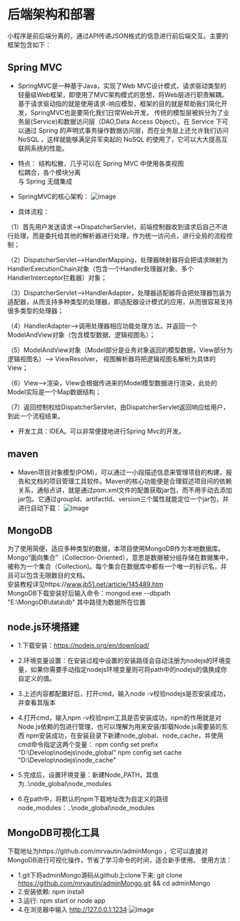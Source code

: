 # 后端架构和部署
小程序是前后端分离的，通过API传递JSON格式的信息进行前后端交互。主要的框架包含如下：
## Spring MVC
* SpringMVC是一种基于Java，实现了Web MVC设计模式，请求驱动类型的轻量级Web框架，即使用了MVC架构模式的思想，将Web层进行职责解耦。
基于请求驱动指的就是使用请求-响应模型，框架的目的就是帮助我们简化开发，SpringMVC也是要简化我们日常Web开发。
传统的模型层被拆分为了业务层(Service)和数据访问层（DAO,Data Access Object）。在 Service 下可以通过 Spring 
的声明式事务操作数据访问层，而在业务层上还允许我们访问 NoSQL ，这样就能够满足异军突起的 NoSQL 的使用了，它可以大大提高互联网系统的性能。<br>

* 特点：
结构松散，几乎可以在 Spring MVC 中使用各类视图 <br>
松耦合，各个模块分离   <br>
与 Spring 无缝集成 <br>
* SpringMVC的核心架构： 
![image](https://github.com/resisterdkdk/Mini-Program-for-used-books/blob/master/Workload/Lijiayong_18214753/images/local2.png?raw=true)
* 具体流程：

（1）首先用户发送请求——>DispatcherServlet，前端控制器收到请求后自己不进行处理，而是委托给其他的解析器进行处理，作为统一访问点，进行全局的流程控制；

（2）DispatcherServlet——>HandlerMapping，处理器映射器将会把请求映射为HandlerExecutionChain对象（包含一个Handler处理器对象、多个HandlerInterceptor拦截器）对象；

（3）DispatcherServlet——>HandlerAdapter，处理器适配器将会把处理器包装为适配器，从而支持多种类型的处理器，即适配器设计模式的应用，从而很容易支持很多类型的处理器；

（4）HandlerAdapter——>调用处理器相应功能处理方法，并返回一个ModelAndView对象（包含模型数据、逻辑视图名）；

（5）ModelAndView对象（Model部分是业务对象返回的模型数据，View部分为逻辑视图名）——> ViewResolver， 视图解析器将把逻辑视图名解析为具体的View；

（6）View——>渲染，View会根据传进来的Model模型数据进行渲染，此处的Model实际是一个Map数据结构；

（7）返回控制权给DispatcherServlet，由DispatcherServlet返回响应给用户，到此一个流程结束。
* 开发工具：IDEA。可以非常便捷地进行Spring Mvc的开发。
## maven
* Maven项目对象模型(POM)，可以通过一小段描述信息来管理项目的构建，报告和文档的项目管理工具软件。Maven的核心功能便是合理叙述项目间的依赖关系，通俗点讲，就是通过pom.xml文件的配置获取jar包，而不用手动去添加jar包。它通过groupId、artifactId、version三个属性就能定位一个jar包，并进行自动下载：
![image](https://github.com/resisterdkdk/Mini-Program-for-used-books/blob/master/Workload/Lijiayong_18214753/images/local1.png?raw=true)

## MongoDB
  为了使用简便，适应多种类型的数据，本项目使用MongoDB作为本地数据库。Mongo“面向集合”（Collection-Oriented），意思是数据被分组存储在数据集中，被称为一个集合（Collection)。每个集合在数据库中都有一个唯一的标识名，并且可以包含无限数目的文档。<br>
  安装教程详见https://www.jb51.net/article/145489.htm  <br>
  MongoDB下载安装好后输入命令：mongod.exe --dbpath "E:\MongoDB\data\db" 其中路径为数据所在位置
  
## node.js环境搭建
  * 1.下载安装：https://nodejs.org/en/download/
  * 2.环境变量设置：在安装过程中设置的安装路径会自动注册为nodejs的环境变量，如果你需要手动指定nodejs环境变量则可将path中的nodejs的值换成你自定义的值。
  * 3.上述内容都配置好后，打开cmd，输入node -v校验nodejs是否安装成功，并查看其版本
  * 4.打开cmd，输入npm -v校验npm工具是否安装成功，npm的作用就是对Node.js依赖的包进行管理，也可以理解为用来安装/卸载Node.js需要装的东西
npm安装成功，在安装目录下新建node_global、node_cache，并使用cmd命令指定这两个变量：
     npm config set prefix "D:\Develop\nodejs\node_global"
     npm config set cache "D:\Develop\nodejs\node_cache"

* 5.完成后，设置环境变量：新建Node_PATH，其值为..\node_global\node_modules

* 6.在path中，将默认的npm下载地址改为自定义的路径node_modules：..\node_global\node_modules

## MongoDB可视化工具 
  下载地址为https://github.com/mrvautin/adminMongo ，它可以直接对MongoDB进行可视化操作，节省了学习命令的时间，适合新手使用。
    使用方法：
* 1.git下将adminMongo源码从github上clone下来: git clone https://github.com/mrvautin/adminMongo.git && cd adminMongo
* 2.安装依赖: npm install
* 3.运行: npm start or node app
* 4.在浏览器中输入 http://127.0.0.1:1234 
  ![image](https://github.com/resisterdkdk/Mini-Program-for-used-books/blob/master/Workload/Lijiayong_18214753/images/mgview.png?raw=true)
